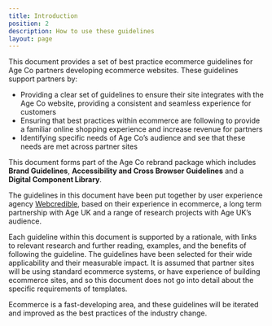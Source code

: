 ```yaml
---
title: Introduction
position: 2
description: How to use these guidelines
layout: page
---
```


This document provides a set of best practice ecommerce guidelines for Age Co partners developing ecommerce websites. These guidelines support partners by:

- Providing a clear set of guidelines to ensure their site integrates with the Age Co website, providing a consistent and seamless experience for customers
- Ensuring that best practices within ecommerce are following to provide a familiar online shopping experience and increase revenue for partners
- Identifying specific needs of Age Co’s audience and see that these needs are met across partner sites

This document forms part of the Age Co rebrand package which includes **Brand Guidelines**, **Accessibility and Cross Browser Guidelines** and a **Digital Component Library**.

The guidelines in this document have been put together by user experience agency [Webcredible](https://www.webcredible.com), based on their experience in ecommerce, a long term partnership with Age UK and a range of research projects with Age UK’s audience.

Each guideline within this document is supported by a rationale, with links to relevant research and further reading, examples, and the benefits of following the guideline. The guidelines have been selected for their wide applicability and their measurable impact. It is assumed that partner sites will be using standard ecommerce systems, or have experience of building ecommerce sites, and so this document does not go into detail about the specific requirements of templates.

Ecommerce is a fast-developing area, and these guidelines will be iterated and improved as the best practices of the industry change.
